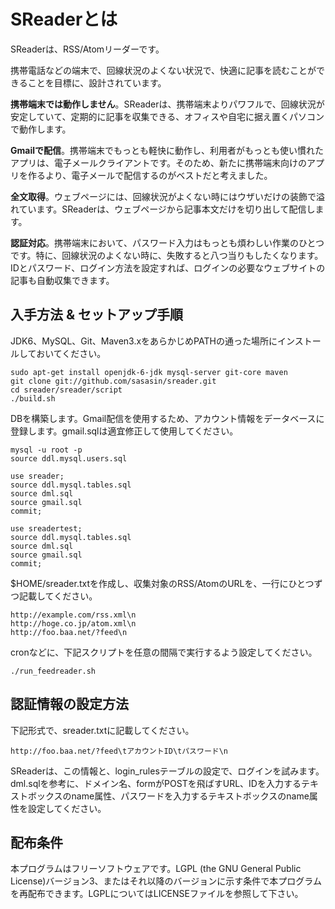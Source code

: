 SReaderとは
==========

SReaderは、RSS/Atomリーダーです。

携帯電話などの端末で、回線状況のよくない状況で、快適に記事を読むことができることを目標に、設計されています。

**携帯端末では動作しません**。SReaderは、携帯端末よりパワフルで、回線状況が安定していて、定期的に記事を収集できる、オフィスや自宅に据え置くパソコンで動作します。

**Gmailで配信**。携帯端末でもっとも軽快に動作し、利用者がもっとも使い慣れたアプリは、電子メールクライアントです。そのため、新たに携帯端末向けのアプリを作るより、電子メールで配信するのがベストだと考えました。

**全文取得**。ウェブページには、回線状況がよくない時にはウザいだけの装飾で溢れています。SReaderは、ウェブページから記事本文だけを切り出して配信します。

**認証対応**。携帯端末において、パスワード入力はもっとも煩わしい作業のひとつです。特に、回線状況のよくない時に、失敗すると八つ当りもしたくなります。IDとパスワード、ログイン方法を設定すれば、ログインの必要なウェブサイトの記事も自動収集できます。


入手方法 & セットアップ手順
-----------------------

JDK6、MySQL、Git、Maven3.xをあらかじめPATHの通った場所にインストールしておいてください。

	sudo apt-get install openjdk-6-jdk mysql-server git-core maven
	git clone git://github.com/sasasin/sreader.git
	cd sreader/sreader/script
	./build.sh

DBを構築します。Gmail配信を使用するため、アカウント情報をデータベースに登録します。gmail.sqlは適宜修正して使用してください。

	mysql -u root -p
	source ddl.mysql.users.sql

	use sreader;
	source ddl.mysql.tables.sql
	source dml.sql
	source gmail.sql
	commit;

	use sreadertest;
	source ddl.mysql.tables.sql
	source dml.sql
	source gmail.sql
	commit;

$HOME/sreader.txtを作成し、収集対象のRSS/AtomのURLを、一行にひとつずつ記載してください。

	http://example.com/rss.xml\n
	http://hoge.co.jp/atom.xml\n
	http://foo.baa.net/?feed\n
	
cronなどに、下記スクリプトを任意の間隔で実行するよう設定してください。

	./run_feedreader.sh


認証情報の設定方法
---------------

下記形式で、sreader.txtに記載してください。

	http://foo.baa.net/?feed\tアカウントID\tパスワード\n

SReaderは、この情報と、login_rulesテーブルの設定で、ログインを試みます。dml.sqlを参考に、ドメイン名、formがPOSTを飛ばすURL、IDを入力するテキストボックスのname属性、パスワードを入力するテキストボックスのname属性を設定してください。


配布条件
------

本プログラムはフリーソフトウェアです。LGPL (the GNU General Public License)バージョン3、またはそれ以降のバージョンに示す条件で本プログラムを再配布できます。LGPLについてはLICENSEファイルを参照して下さい。

